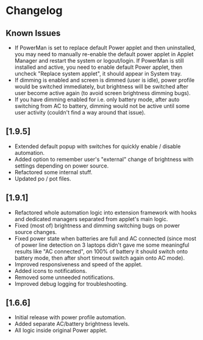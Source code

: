 # Changelog

## Known Issues

- If PowerMan is set to replace default Power applet and then uninstalled, you may need to manually re-enable the default power applet in Applet Manager and restart the system or logout/login. If PowerMan is still installed and active, you need to enable default Power applet, then uncheck "Replace system applet", it should appear in System tray.
- If dimming is enabled and screen is dimmed (user is idle), power profile would be switched immediately, but brightness will be switched after user become active again (to avoid screen brightness dimming bugs).
- If you have dimming enabled for i.e. only battery mode, after auto switching from AC to battery, dimming would not be active until some user activity (couldn't find a way around that issue).

## [1.9.5]

- Extended default popup with switches for quickly enable / disable automation.
- Added option to remember user's "external" change of brightness with settings depending on power source.
- Refactored some internal stuff.
- Updated po / pot files.
  
## [1.9.1]

- Refactored whole automation logic into extension framework with hooks and dedicated managers separated from applet's main logic.
- Fixed (most of) brightness and dimming switching bugs on power source changes.
- Fixed power state when batteries are full and AC connected (since most of power line detection on 3 laptops didn't gave me some meaningful results like "AC connected", on 100% of battery it should switch onto battery mode, then after short timeout switch again onto AC mode).
- Improved responsiveness and speed of the applet.
- Added icons to notifications.
- Removed some unneeded notifications.
- Improved debug logging for troubleshooting.

## [1.6.6]

- Initial release with power profile automation.
- Added separate AC/battery brightness levels.
- All logic inside original Power applet.
